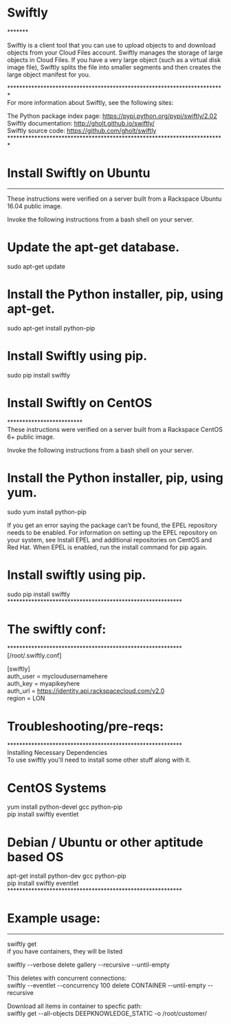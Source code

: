 # Swiftly
*******<br>

<p>Swiftly is a client tool that you can use to upload objects to and download objects from your Cloud Files account. Swiftly manages the storage of large objects in Cloud Files. If you have a very large object (such as a virtual disk image file), Swiftly splits the file into smaller segments and then creates the large object manifest for you.</p>
************************************************************************<br>
For more information about Swiftly, see the following sites:<br>

The Python package index page: https://pypi.python.org/pypi/swiftly/2.02<br>
Swiftly documentation: http://gholt.github.io/swiftly/<br>
Swiftly source code: https://github.com/gholt/swiftly<br>
************************************************************************<br>

# Install Swiftly on Ubuntu 
*************************
These instructions were verified on a server built from a Rackspace Ubuntu 16.04 public image.<br>

Invoke the following instructions from a bash shell on your server.<br>

# Update the apt-get database.

sudo apt-get update<br>

# Install the Python installer, pip, using apt-get.

sudo apt-get install python-pip<br>

# Install Swiftly using pip.

sudo pip install swiftly<br>

# Install Swiftly on CentOS
*************************<br>
These instructions were verified on a server built from a Rackspace CentOS 6+ public image.<br>

Invoke the following instructions from a bash shell on your server.<br>

# Install the Python installer, pip, using yum.

sudo yum install python-pip<br>
<p>If you get an error saying the package can’t be found, the EPEL repository needs to be enabled. For information on setting up the EPEL repository on your system, see Install EPEL and additional repositories on CentOS and Red Hat. When EPEL is enabled, run the install command for pip again.</p>

# Install swiftly using pip.

sudo pip install swiftly<br>
**********************************************************<br>

# The swiftly conf:
**********************************************************<br>
[/root/.swiftly.conf]<br>

[swiftly]<br>
auth_user = mycloudusernamehere<br>
auth_key = myapikeyhere<br>
auth_url = https://identity.api.rackspacecloud.com/v2.0<br>
region = LON<br>

# Troubleshooting/pre-reqs:
**********************************************************<br>
Installing Necessary Dependencies<br>
To use swiftly you'll need to install some other stuff along with it.<br>

# CentOS Systems
yum install python-devel gcc python-pip<br>
pip install swiftly eventlet<br>
 
# Debian / Ubuntu or other aptitude based OS 
apt-get install python-dev gcc python-pip<br>
pip install swiftly eventlet<br>
**********************************************************<br>

# Example usage:
***************
swiftly get<br>
if you have containers, they will be listed<br>

swiftly --verbose delete gallery --recursive --until-empty<br>

This deletes with concurrent connections:<br>
swiftly --eventlet --concurrency 100 delete CONTAINER --until-empty --recursive<br>

Download all items in container to specfic path:<br>
swiftly get --all-objects DEEPKNOWLEDGE_STATIC -o /root/customer/<br>

